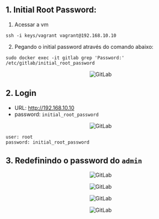 ## 1. Initial Root Password: 

1. Acessar a vm
```console
ssh -i keys/vagrant vagrant@192.168.10.10
```

2. Pegando o initial password através do comando abaixo:
```console
sudo docker exec -it gitlab grep 'Password:' /etc/gitlab/initial_root_password
```

<p align="center">
  <img alt="GitLab" src="../../data/initial-password-root-gitlab.png">
</p>

## 2. Login

- URL: http://192.168.10.10
- password: `initial_root_password`

<p align="center">
  <img alt="GitLab" src="../../data/gitlab.png">
</p>

```console
user: root
password: initial_root_password
```

## 3. Redefinindo o password do `admin`

<p align="center">
  <img alt="GitLab" src="../../data/gitlab-images/git-admin-1.png">
</p>

<p align="center">
  <img alt="GitLab" src="../../data/gitlab-images/git-admin-2.png">
</p>

<p align="center">
  <img alt="GitLab" src="../../data/gitlab-images/git-admin-3.png">
</p>

<p align="center">
  <img alt="GitLab" src="../../data/gitlab-images/git-admin-4.png">
</p>